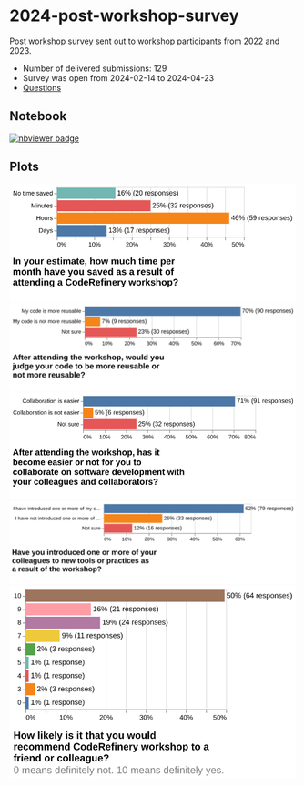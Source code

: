# 2024-post-workshop-survey

Post workshop survey sent out to workshop participants from 2022 and 2023.

- Number of delivered submissions: 129
- Survey was open from 2024-02-14 to 2024-04-23
- [Questions](form.pdf)


## Notebook

[![nbviewer badge](https://img.shields.io/badge/view%20on-nbviewer-brightgreen.svg)](https://nbviewer.org/github/coderefinery/2024-post-workshop-survey/blob/main/survey.ipynb)


## Plots

![Plot estimating time saving](time-saved.png)
![Plot about whether code is more reusable](reusable.png)
![Plot about whether collaboration is easier](collaboration.png)
![Plot about whether colleagues have been introduced](colleagues.png)
![How likely are you to recommend?](recommending.png)
